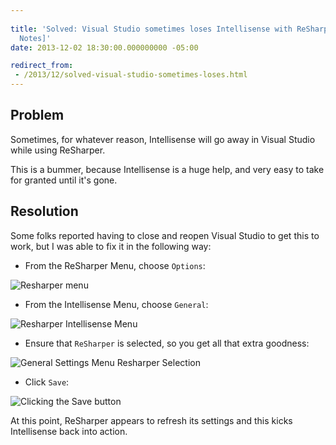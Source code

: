 ```yaml
---
 
title: 'Solved: Visual Studio sometimes loses Intellisense with ReSharper 8.x [Field
  Notes]'
date: 2013-12-02 18:30:00.000000000 -05:00

redirect_from: 
 - /2013/12/solved-visual-studio-sometimes-loses.html
---
```

## Problem

Sometimes, for whatever reason, Intellisense will go away in Visual Studio while using ReSharper.

This is a bummer, because Intellisense is a huge help, and very easy to take for granted until it's gone.

## Resolution

Some folks reported having to close and reopen Visual Studio to get this to work, but I was able to fix it in the following way:

* From the ReSharper Menu, choose `Options`:

![Resharper menu]({{site.post-images}}/2013-12-02_ReSharperIssue_01.png)

* From the Intellisense Menu, choose `General`:

![Resharper Intellisense Menu]({{site.post-images}}/2013-12-02_ReSharperIssue_02.png)

* Ensure that `ReSharper` is selected, so you get all that extra goodness:

![General Settings Menu Resharper Selection]({{site.post-images}}/2013-12-02_ReSharperIssue_03.png)

* Click `Save`:

![Clicking the Save button]({{site.post-images}}/2013-12-02_ReSharperIssue_04.png)

At this point, ReSharper appears to refresh its settings and this kicks Intellisense back into action.
